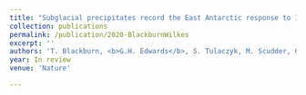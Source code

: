 ```yaml
---
title: "Subglacial precipitates record the East Antarctic response to 1-2 °C warming"
collection: publications
permalink: /publication/2020-BlackburnWilkes
excerpt: ''
authors: 'T. Blackburn, <b>G.H. Edwards</b>, S. Tulaczyk, M. Scudder, G. Piccione, B. Hallet, J.C. Zachos, B. Cheney, N. McLean, J.T. Babbe'
year: In review
venue: 'Nature'

---
```

[comment]: # (date: and paperurl: above)
[comment]: # (Download link, ><b>Abstract:</b><br/>)
